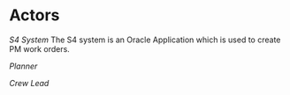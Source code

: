 
# Actors

_S4 System_
The S4 system is an Oracle Application which is used to create PM work orders.

_Planner_

_Crew Lead_
